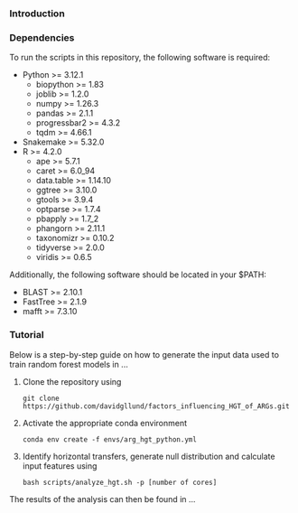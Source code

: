 ### Introduction

### Dependencies
To run the scripts in this repository, the following software is required:
- Python >= 3.12.1
    - biopython >= 1.83
    - joblib >= 1.2.0
    - numpy >= 1.26.3
    - pandas >= 2.1.1
    - progressbar2 >= 4.3.2
    - tqdm >= 4.66.1
- Snakemake >= 5.32.0
- R >= 4.2.0
    - ape >= 5.7.1
    - caret >= 6.0_94
    - data.table >= 1.14.10
    - ggtree >= 3.10.0
    - gtools >= 3.9.4
    - optparse >= 1.7.4
    - pbapply >= 1.7_2
    - phangorn >= 2.11.1
    - taxonomizr >= 0.10.2
    - tidyverse >= 2.0.0
    - viridis >= 0.6.5

Additionally, the following software should be located in your $PATH:
- BLAST >= 2.10.1
- FastTree >= 2.1.9
- mafft >= 7.3.10

### Tutorial
Below is a step-by-step guide on how to generate the input data used to train random forest models in ...

1. Clone the repository using
    ```
    git clone https://github.com/davidgllund/factors_influencing_HGT_of_ARGs.git
    ```

2. Activate the appropriate conda environment
    ```
    conda env create -f envs/arg_hgt_python.yml
    ```
    
3. Identify horizontal transfers, generate null distribution and calculate input features using
    ```
    bash scripts/analyze_hgt.sh -p [number of cores]
    ```

The results of the analysis can then be found in ...

